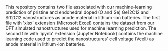 This repository contains two file associated with our machine-learning prediction of pristine and endohedral doped (O and Se) Ge12C12 and Si12C12 nanostructures as anode material in lithium-ion batteries.
The first file with 'xlsx' extension (Microsoft Excel) contains the dataset from our DFT simulated nanostructures used for machine learning prediction.
The second file with 'ipynb' extension (Jupyter Notebook) contains the machine learning code used to predict the nanostructures' cell voltage (Vcell) as anode material in lithium-ion batteries.
